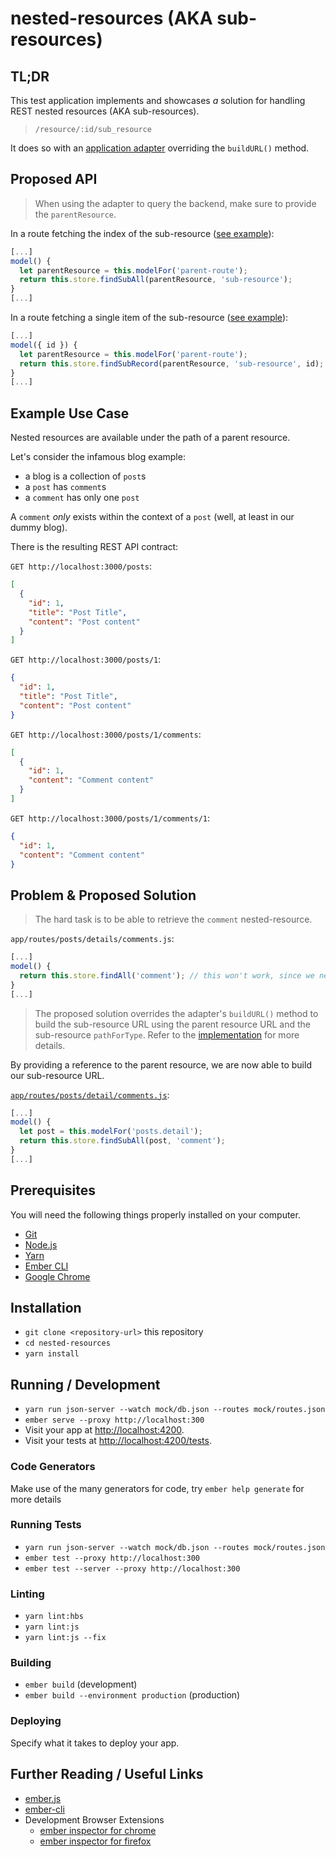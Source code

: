 # nested-resources (AKA sub-resources)

## TL;DR

This test application implements and showcases *a* solution for handling REST nested resources (AKA sub-resources).

> `/resource/:id/sub_resource`

It does so with an [application adapter](./app/adapters/application.js) overriding the `buildURL()` method.

## Proposed API

> When using the adapter to query the backend, make sure to provide the `parentResource`.

In a route fetching the index of the sub-resource ([see example](./app/routes/posts/detail/comments.js)):
```js
[...]
model() {
  let parentResource = this.modelFor('parent-route');
  return this.store.findSubAll(parentResource, 'sub-resource');
}
[...]
```

In a route fetching a single item of the sub-resource ([see example](./app/routes/posts/detail/comments/detail.js)):
```js
[...]
model({ id }) {
  let parentResource = this.modelFor('parent-route');
  return this.store.findSubRecord(parentResource, 'sub-resource', id);
}
[...]
```

## Example Use Case

Nested resources are available under the path of a parent resource.

Let's consider the infamous blog example:
- a blog is a collection of `post`s
- a `post` has `comment`s
- a `comment` has only one `post`

A `comment` *only* exists within the context of a `post` (well, at least in our dummy blog).

There is the resulting REST API contract:

`GET http://localhost:3000/posts`:
```json
[
  {
    "id": 1,
    "title": "Post Title",
    "content": "Post content"
  }
]
```

`GET http://localhost:3000/posts/1`:
```json
{
  "id": 1,
  "title": "Post Title",
  "content": "Post content"
}
```

`GET http://localhost:3000/posts/1/comments`:
```json
[
  {
    "id": 1,
    "content": "Comment content"
  }
]
```

`GET http://localhost:3000/posts/1/comments/1`:
```json
{
  "id": 1,
  "content": "Comment content"
}
```

## Problem & Proposed Solution

> The hard task is to be able to retrieve the `comment` nested-resource.

`app/routes/posts/details/comments.js`:
```js
[...]
model() {
  return this.store.findAll('comment'); // this won't work, since we need the `post` parent resource to build the URL
}
[...]
```

> The proposed solution overrides the adapter's `buildURL()` method to build the sub-resource URL using the parent resource URL and the sub-resource `pathForType`. Refer to the [implementation](./app/mixins/sub-resource-adapter.js) for more details.

By providing a reference to the parent resource, we are now able to build our sub-resource URL.

[`app/routes/posts/detail/comments.js`](./app/routes/posts/detail/comments.js):
```js
[...]
model() {
  let post = this.modelFor('posts.detail');
  return this.store.findSubAll(post, 'comment');
}
[...]
```


## Prerequisites

You will need the following things properly installed on your computer.

* [Git](https://git-scm.com/)
* [Node.js](https://nodejs.org/)
* [Yarn](https://yarnpkg.com/)
* [Ember CLI](https://ember-cli.com/)
* [Google Chrome](https://google.com/chrome/)

## Installation

* `git clone <repository-url>` this repository
* `cd nested-resources`
* `yarn install`

## Running / Development

* `yarn run json-server --watch mock/db.json --routes mock/routes.json`
* `ember serve --proxy http://localhost:300`
* Visit your app at [http://localhost:4200](http://localhost:4200).
* Visit your tests at [http://localhost:4200/tests](http://localhost:4200/tests).

### Code Generators

Make use of the many generators for code, try `ember help generate` for more details

### Running Tests

* `yarn run json-server --watch mock/db.json --routes mock/routes.json`
* `ember test --proxy http://localhost:300`
* `ember test --server --proxy http://localhost:300`

### Linting

* `yarn lint:hbs`
* `yarn lint:js`
* `yarn lint:js --fix`

### Building

* `ember build` (development)
* `ember build --environment production` (production)

### Deploying

Specify what it takes to deploy your app.

## Further Reading / Useful Links

* [ember.js](https://emberjs.com/)
* [ember-cli](https://ember-cli.com/)
* Development Browser Extensions
  * [ember inspector for chrome](https://chrome.google.com/webstore/detail/ember-inspector/bmdblncegkenkacieihfhpjfppoconhi)
  * [ember inspector for firefox](https://addons.mozilla.org/en-US/firefox/addon/ember-inspector/)
